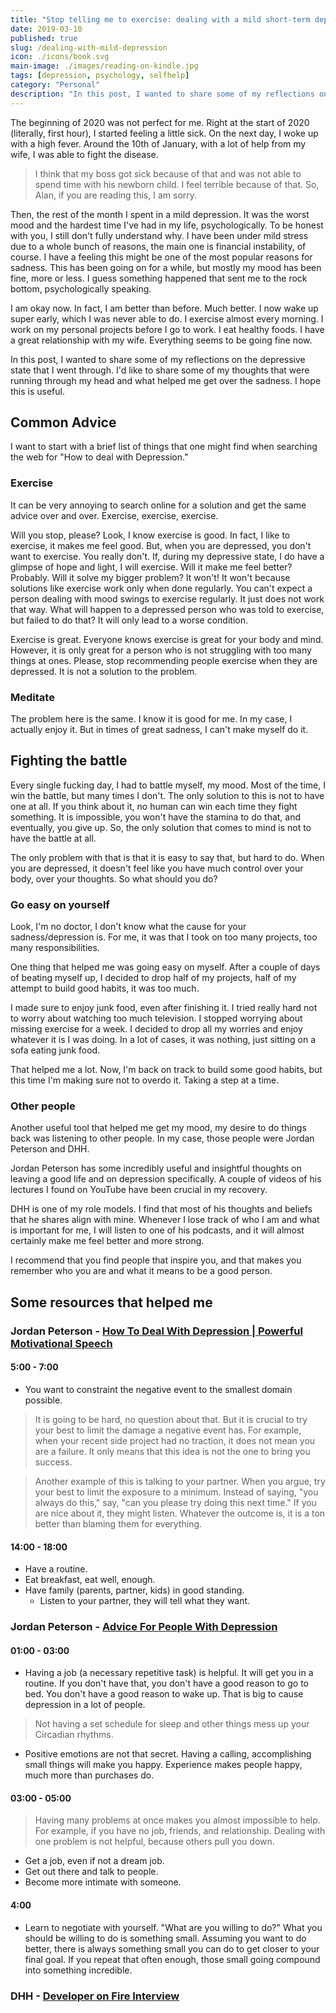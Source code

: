 ```yaml
---
title: "Stop telling me to exercise: dealing with a mild short-term depression"
date: 2019-03-10
published: true
slug: /dealing-with-mild-depression
icon: ./icons/book.svg
main-image: ./images/reading-on-kindle.jpg
tags: [depression, psychology, selfhelp]
category: "Personal"
description: "In this post, I wanted to share some of my reflections on the depressive state that I went through. I'd like to share some of my thoughts that were running through my head and what helped me get over."
---
```


The beginning of 2020 was not perfect for me. Right at the start of 2020 (literally, first hour), I started feeling a little sick. On the next day, I woke up with a high fever. Around the 10th of January, with a lot of help from my wife, I was able to fight the disease.

> I think that my boss got sick because of that and was not able to spend time with his newborn child. I feel terrible because of that. So, Alan, if you are reading this, I am sorry.

Then, the rest of the month I spent in a mild depression. It was the worst mood and the hardest time I've had in my life, psychologically. To be honest with you, I still don't fully understand why. I have been under mild stress due to a whole bunch of reasons, the main one is financial instability, of course. I have a feeling this might be one of the most popular reasons for sadness. This has been going on for a while, but mostly my mood has been fine, more or less. I guess something happened that sent me to the rock bottom, psychologically speaking.

I am okay now. In fact, I am better than before. Much better. I now wake up super early, which I was never able to do. I exercise almost every morning. I work on my personal projects before I go to work. I eat healthy foods. I have a great relationship with my wife. Everything seems to be going fine now.

In this post, I wanted to share some of my reflections on the depressive state that I went through. I'd like to share some of my thoughts that were running through my head and what helped me get over the sadness. I hope this is useful.

## Common Advice
I want to start with a brief list of things that one might find when searching the web for "How to deal with Depression."


### Exercise
It can be very annoying to search online for a solution and get the same advice over and over. Exercise, exercise, exercise.

Will you stop, please? Look, I know exercise is good. In fact, I like to exercise, it makes me feel good. But, when you are depressed, you don't want to exercise. You really don't. If, during my depressive state, I do have a glimpse of hope and light, I will exercise. Will it make me feel better? Probably. Will it solve my bigger problem? It won't! It won't because solutions like exercise work only when done regularly. You can't expect a person dealing with mood swings to exercise regularly. It just does not work that way.
What will happen to a depressed person who was told to exercise, but failed to do that? It will only lead to a worse condition.

Exercise is great. Everyone knows exercise is great for your body and mind. However, it is only great for a person who is not struggling with too many things at ones. Please, stop recommending people exercise when they are depressed. It is not a solution to the problem.

### Meditate

The problem here is the same. I know it is good for me. In my case, I actually enjoy it. But in times of great sadness, I can't make myself do it.


## Fighting the battle

Every single fucking day, I had to battle myself, my mood. Most of the time, I win the battle, but many times I don't. The only solution to this is not to have one at all. If you think about it, no human can win each time they fight something. It is impossible, you won't have the stamina to do that, and eventually, you give up. So, the only solution that comes to mind is not to have the battle at all.

The only problem with that is that it is easy to say that, but hard to do. When you are depressed, it doesn't feel like you have much control over your body, over your thoughts. So what should you do?

### Go easy on yourself

Look, I'm no doctor, I don't know what the cause for your sadness/depression is. For me, it was that I took on too many projects, too many responsibilities.

One thing that helped me was going easy on myself. After a couple of days of beating myself up, I decided to drop half of my projects, half of my attempt to build good habits, it was too much.

I made sure to enjoy junk food, even after finishing it. I tried really hard not to worry about watching too much television. I stopped worrying about missing exercise for a week. I decided to drop all my worries and enjoy whatever it is I was doing. In a lot of cases, it was nothing, just sitting on a sofa eating junk food.

That helped me a lot. Now, I'm back on track to build some good habits, but this time I'm making sure not to overdo it. Taking a step at a time.

### Other people

Another useful tool that helped me get my mood, my desire to do things back was listening to other people. In my case, those people were Jordan Peterson and DHH.

Jordan Peterson has some incredibly useful and insightful thoughts on leaving a good life and on depression specifically. A couple of videos of his lectures I found on YouTube have been crucial in my recovery.

DHH is one of my role models. I find that most of his thoughts and beliefs that he shares align with mine. Whenever I lose track of who I am and what is important for me, I will listen to one of his podcasts, and it will almost certainly make me feel better and more strong.

I recommend that you find people that inspire you, and that makes you remember who you are and what it means to be a good person.

## Some resources that helped me

### Jordan Peterson - [How To Deal With Depression | Powerful Motivational Speech](https://www.youtube.com/watch?v=Xm_2zmX6Akc)

#### 5:00 - 7:00
* You want to constraint the negative event to the smallest domain possible.

> It is going to be hard, no question about that. But it is crucial to try your best to limit the damage a negative event has. For example, when your recent side project had no traction, it does not mean you are a failure. It only means that this idea is not the one to bring you success.

> Another example of this is talking to your partner. When you argue, try your best to limit the exposure to a minimum. Instead of saying, "you always do this," say, "can you please try doing this next time." If you are nice about it, they might listen. Whatever the outcome is, it is a ton better than blaming them for everything.

#### 14:00 - 18:00
* Have a routine.
* Eat breakfast, eat well, enough.
* Have family (parents, partner, kids) in good standing.
  * Listen to your partner, they will tell what they want.


### Jordan Peterson - [Advice For People With Depression](https://www.youtube.com/watch?v=6c9Uu5eILZ8)

#### 01:00 - 03:00
* Having a job (a necessary repetitive task) is helpful. It will get you in a routine. If you don't have that, you don't have a good reason to go to bed. You don't have a good reason to wake up. That is big to cause depression in a lot of people.

> Not having a set schedule for sleep and other things mess up your Circadian rhythms.

* Positive emotions are not that secret. Having a calling, accomplishing small things will make you happy. Experience makes people happy, much more than purchases do.

#### 03:00 - 05:00

> Having many problems at once makes you almost impossible to help. For example, if you have no job, friends, and relationship. Dealing with one problem is not helpful, because others pull you down.

* Get a job, even if not a dream job.
* Get out there and talk to people.
* Become more intimate with someone.

#### 4:00
* Learn to negotiate with yourself. "What are you willing to do?" What you should be willing to do is something small. Assuming you want to do better, there is always something small you can do to get closer to your final goal. If you repeat that often enough, those small going compound into something incredible.


### DHH  - [Developer on Fire Interview](https://developeronfire.com/podcast/episode-030-david-heinemeier-hansson-the-pareto-principle-and-stoic-philosophy)